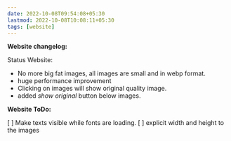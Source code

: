 ```yaml
---
date: 2022-10-08T09:54:08+05:30
lastmod: 2022-10-08T10:08:11+05:30
tags: [website]
---
```


**Website changelog:**

Status Website: 
- No more big fat images, all images are small and in webp format. 
- huge performance improvement
- Clicking on images will show original quality image. 
- added _show original_ button below images.

**Website ToDo:**

 [ ] Make texts visible while fonts are loading.
 [ ] explicit width and height to the images
